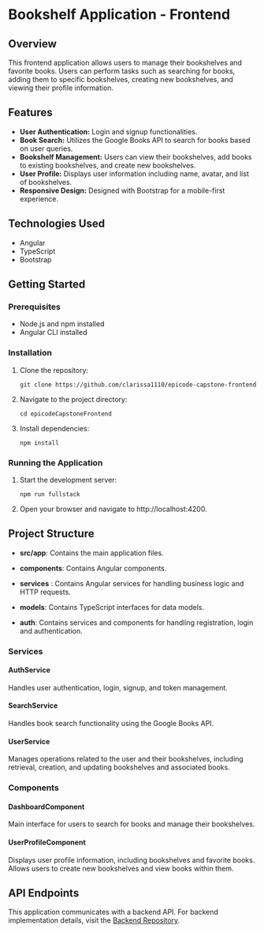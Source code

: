# Bookshelf Application - Frontend

## Overview
This frontend application allows users to manage their bookshelves and favorite books. Users can perform tasks such as searching for books, adding them to specific bookshelves, creating new bookshelves, and viewing their profile information.

## Features
- **User Authentication:** Login and signup functionalities.
- **Book Search:** Utilizes the Google Books API to search for books based on user queries.
- **Bookshelf Management:** Users can view their bookshelves, add books to existing bookshelves, and create new bookshelves.
- **User Profile:** Displays user information including name, avatar, and list of bookshelves.
- **Responsive Design:** Designed with Bootstrap for a mobile-first experience.

## Technologies Used
- Angular
- TypeScript
- Bootstrap

## Getting Started
### Prerequisites
- Node.js and npm installed
- Angular CLI installed

### Installation
1. Clone the repository:
   ```
   git clone https://github.com/clarissa1110/epicode-capstone-frontend
   ```
2. Navigate to the project directory:
    ```
   cd epicodeCapstoneFrontend
   ```

3. Install dependencies:
    ```
    npm install
    ```

### Running the Application

1. Start the development server:
    ```
    npm run fullstack
    ```

2. Open your browser and navigate to http://localhost:4200.

## Project Structure

- **src/app**: Contains the main application files.

- **components**: Contains Angular components.
- **services** : Contains Angular services for handling business logic and HTTP requests.
- **models**: Contains TypeScript interfaces for data models.
- **auth**: Contains services and components for handling registration, login and authentication.

### Services
#### AuthService
Handles user authentication, login, signup, and token management.

#### SearchService
Handles book search functionality using the Google Books API.

#### UserService
Manages operations related to the user and their bookshelves, including retrieval, creation, and updating bookshelves and associated books.

### Components
#### DashboardComponent
Main interface for users to search for books and manage their bookshelves.

#### UserProfileComponent
Displays user profile information, including bookshelves and favorite books. Allows users to create new bookshelves and view books within them.

## API Endpoints
This application communicates with a backend API. For backend implementation details, visit the [Backend Repository](https://github.com/clarissa1110/Epicode-capstone).
